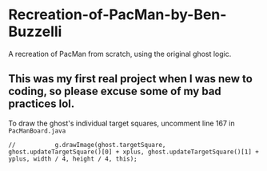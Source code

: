 # Recreation-of-PacMan-by-Ben-Buzzelli
A recreation of PacMan from scratch, using the original ghost logic.

This was my first real project when I was new to coding, so please excuse some
of my bad practices lol.
---------------------------
To draw the ghost's individual target squares, uncomment line 167 in `PacManBoard.java`

```//			g.drawImage(ghost.targetSquare, ghost.updateTargetSquare()[0] + xplus, ghost.updateTargetSquare()[1] + yplus, width / 4, height / 4, this);```
